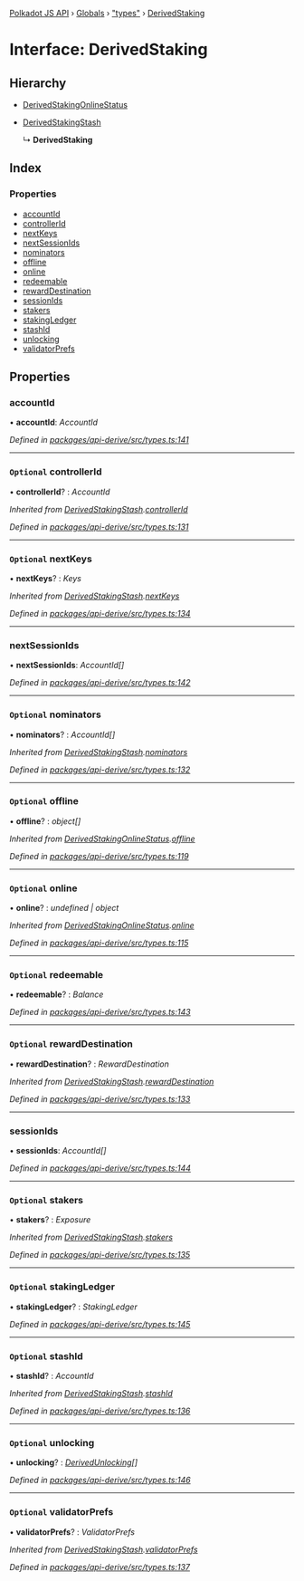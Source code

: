 [Polkadot JS API](../README.md) › [Globals](../globals.md) › ["types"](../modules/_types_.md) › [DerivedStaking](_types_.derivedstaking.md)

# Interface: DerivedStaking

## Hierarchy

* [DerivedStakingOnlineStatus](_types_.derivedstakingonlinestatus.md)

* [DerivedStakingStash](_types_.derivedstakingstash.md)

  ↳ **DerivedStaking**

## Index

### Properties

* [accountId](_types_.derivedstaking.md#accountid)
* [controllerId](_types_.derivedstaking.md#optional-controllerid)
* [nextKeys](_types_.derivedstaking.md#optional-nextkeys)
* [nextSessionIds](_types_.derivedstaking.md#nextsessionids)
* [nominators](_types_.derivedstaking.md#optional-nominators)
* [offline](_types_.derivedstaking.md#optional-offline)
* [online](_types_.derivedstaking.md#optional-online)
* [redeemable](_types_.derivedstaking.md#optional-redeemable)
* [rewardDestination](_types_.derivedstaking.md#optional-rewarddestination)
* [sessionIds](_types_.derivedstaking.md#sessionids)
* [stakers](_types_.derivedstaking.md#optional-stakers)
* [stakingLedger](_types_.derivedstaking.md#optional-stakingledger)
* [stashId](_types_.derivedstaking.md#optional-stashid)
* [unlocking](_types_.derivedstaking.md#optional-unlocking)
* [validatorPrefs](_types_.derivedstaking.md#optional-validatorprefs)

## Properties

###  accountId

• **accountId**: *AccountId*

*Defined in [packages/api-derive/src/types.ts:141](https://github.com/polkadot-js/api/blob/b440c9b0ea/packages/api-derive/src/types.ts#L141)*

___

### `Optional` controllerId

• **controllerId**? : *AccountId*

*Inherited from [DerivedStakingStash](_types_.derivedstakingstash.md).[controllerId](_types_.derivedstakingstash.md#optional-controllerid)*

*Defined in [packages/api-derive/src/types.ts:131](https://github.com/polkadot-js/api/blob/b440c9b0ea/packages/api-derive/src/types.ts#L131)*

___

### `Optional` nextKeys

• **nextKeys**? : *Keys*

*Inherited from [DerivedStakingStash](_types_.derivedstakingstash.md).[nextKeys](_types_.derivedstakingstash.md#optional-nextkeys)*

*Defined in [packages/api-derive/src/types.ts:134](https://github.com/polkadot-js/api/blob/b440c9b0ea/packages/api-derive/src/types.ts#L134)*

___

###  nextSessionIds

• **nextSessionIds**: *AccountId[]*

*Defined in [packages/api-derive/src/types.ts:142](https://github.com/polkadot-js/api/blob/b440c9b0ea/packages/api-derive/src/types.ts#L142)*

___

### `Optional` nominators

• **nominators**? : *AccountId[]*

*Inherited from [DerivedStakingStash](_types_.derivedstakingstash.md).[nominators](_types_.derivedstakingstash.md#optional-nominators)*

*Defined in [packages/api-derive/src/types.ts:132](https://github.com/polkadot-js/api/blob/b440c9b0ea/packages/api-derive/src/types.ts#L132)*

___

### `Optional` offline

• **offline**? : *object[]*

*Inherited from [DerivedStakingOnlineStatus](_types_.derivedstakingonlinestatus.md).[offline](_types_.derivedstakingonlinestatus.md#optional-offline)*

*Defined in [packages/api-derive/src/types.ts:119](https://github.com/polkadot-js/api/blob/b440c9b0ea/packages/api-derive/src/types.ts#L119)*

___

### `Optional` online

• **online**? : *undefined | object*

*Inherited from [DerivedStakingOnlineStatus](_types_.derivedstakingonlinestatus.md).[online](_types_.derivedstakingonlinestatus.md#optional-online)*

*Defined in [packages/api-derive/src/types.ts:115](https://github.com/polkadot-js/api/blob/b440c9b0ea/packages/api-derive/src/types.ts#L115)*

___

### `Optional` redeemable

• **redeemable**? : *Balance*

*Defined in [packages/api-derive/src/types.ts:143](https://github.com/polkadot-js/api/blob/b440c9b0ea/packages/api-derive/src/types.ts#L143)*

___

### `Optional` rewardDestination

• **rewardDestination**? : *RewardDestination*

*Inherited from [DerivedStakingStash](_types_.derivedstakingstash.md).[rewardDestination](_types_.derivedstakingstash.md#optional-rewarddestination)*

*Defined in [packages/api-derive/src/types.ts:133](https://github.com/polkadot-js/api/blob/b440c9b0ea/packages/api-derive/src/types.ts#L133)*

___

###  sessionIds

• **sessionIds**: *AccountId[]*

*Defined in [packages/api-derive/src/types.ts:144](https://github.com/polkadot-js/api/blob/b440c9b0ea/packages/api-derive/src/types.ts#L144)*

___

### `Optional` stakers

• **stakers**? : *Exposure*

*Inherited from [DerivedStakingStash](_types_.derivedstakingstash.md).[stakers](_types_.derivedstakingstash.md#optional-stakers)*

*Defined in [packages/api-derive/src/types.ts:135](https://github.com/polkadot-js/api/blob/b440c9b0ea/packages/api-derive/src/types.ts#L135)*

___

### `Optional` stakingLedger

• **stakingLedger**? : *StakingLedger*

*Defined in [packages/api-derive/src/types.ts:145](https://github.com/polkadot-js/api/blob/b440c9b0ea/packages/api-derive/src/types.ts#L145)*

___

### `Optional` stashId

• **stashId**? : *AccountId*

*Inherited from [DerivedStakingStash](_types_.derivedstakingstash.md).[stashId](_types_.derivedstakingstash.md#optional-stashid)*

*Defined in [packages/api-derive/src/types.ts:136](https://github.com/polkadot-js/api/blob/b440c9b0ea/packages/api-derive/src/types.ts#L136)*

___

### `Optional` unlocking

• **unlocking**? : *[DerivedUnlocking](../modules/_types_.md#derivedunlocking)[]*

*Defined in [packages/api-derive/src/types.ts:146](https://github.com/polkadot-js/api/blob/b440c9b0ea/packages/api-derive/src/types.ts#L146)*

___

### `Optional` validatorPrefs

• **validatorPrefs**? : *ValidatorPrefs*

*Inherited from [DerivedStakingStash](_types_.derivedstakingstash.md).[validatorPrefs](_types_.derivedstakingstash.md#optional-validatorprefs)*

*Defined in [packages/api-derive/src/types.ts:137](https://github.com/polkadot-js/api/blob/b440c9b0ea/packages/api-derive/src/types.ts#L137)*

